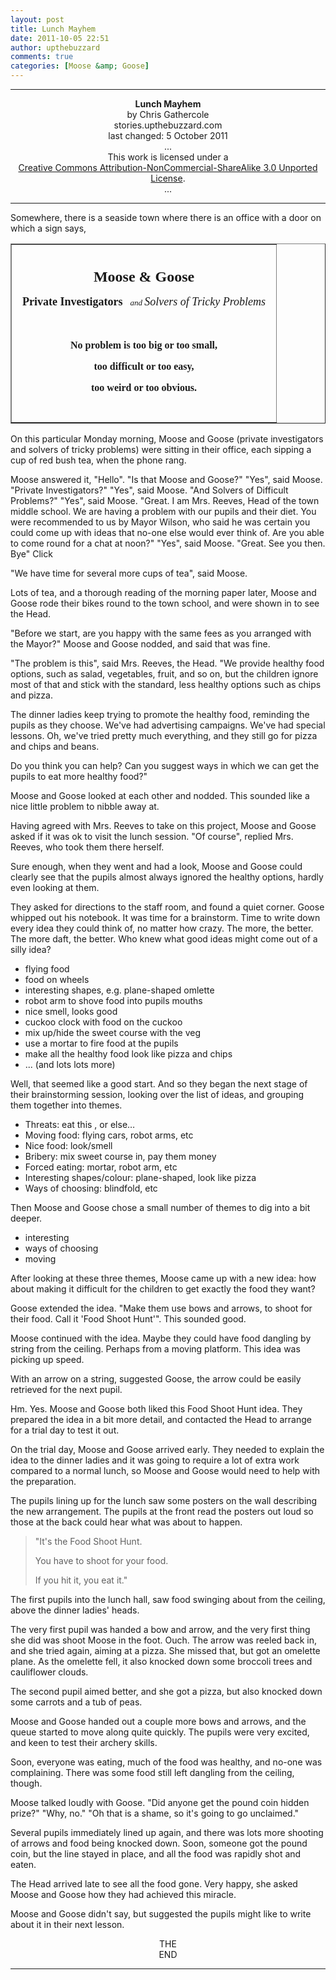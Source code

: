```yaml
---
layout: post
title: Lunch Mayhem
date: 2011-10-05 22:51
author: upthebuzzard
comments: true
categories: [Moose &amp; Goose]
---
```

<hr />

<div style="text-align:center;"><strong>Lunch Mayhem</strong></div>
<div style="text-align:center;">by Chris Gathercole</div>
<div style="text-align:center;">stories.upthebuzzard.com</div>
<div style="text-align:center;">last changed: 5 October 2011</div>
<div style="text-align:center;">...</div>
<div style="text-align:center;">This work is licensed under a</div>
<div style="text-align:center;"><a href="http://creativecommons.org/licenses/by-nc-sa/3.0/" rel="license">Creative Commons Attribution-NonCommercial-ShareAlike 3.0 Unported License</a>.</div>
<div style="text-align:center;">...</div>

<hr />

Somewhere, there is a seaside town where there is an office with a door on which a sign says,
<div align="center">
<table border="1" cellspacing="0" cellpadding="0">
<tbody>
<tr>
<td><strong> </strong>
<p style="text-align:center;"><strong><span style="font-family:Tahoma;font-size:x-large;">Moose &amp; Goose</span></strong></p>
<p style="text-align:center;"><strong><span style="font-family:Tahoma;font-size:large;">  Private Investigators </span></strong>
<em><span style="font-family:Tahoma;font-size:small;"> and </span><span style="font-family:Tahoma;font-size:large;">Solvers of Tricky Problems  </span></em></p>
<p style="text-align:right;"><strong><span style="font-family:Tahoma;font-size:medium;">  </span></strong></p>
<p style="text-align:center;"><strong><span style="font-family:Tahoma;font-size:medium;">  No problem is too big or too small,  </span></strong></p>
<p style="text-align:center;"><strong></strong><strong><span style="font-family:Tahoma;font-size:medium;">too difficult or too easy,</span></strong></p>
<p style="text-align:center;"><strong></strong><strong><span style="font-family:Tahoma;font-size:medium;">too weird or too obvious.</span></strong></p>
<p style="text-align:center;"><strong><span style="font-family:Tahoma;font-size:xx-small;"> </span></strong></p>
<p style="text-align:center;"></p>
</td>
</tr>
</tbody>
</table>
</div>
<div>

On this particular Monday morning, Moose and Goose (private investigators and solvers of tricky problems) were sitting in their office, each sipping a cup of red bush tea, when the phone rang.

Moose answered it, "Hello".
"Is that Moose and Goose?"
"Yes", said Moose.
"Private Investigators?"
"Yes", said Moose.
"And Solvers of Difficult Problems?"
"Yes", said Moose.
"Great. I am Mrs. Reeves, Head of the town middle school. We are having a problem with our pupils and their diet. You were recommended to us by Mayor Wilson, who said he was certain you could come up with ideas that no-one else would ever think of. Are you able to come round for a chat at noon?"
"Yes", said Moose.
"Great. See you then. Bye"
Click

"We have time for several more cups of tea", said Moose.

Lots of tea, and a thorough reading of the morning paper later, Moose and Goose rode their bikes round to the town school, and were shown in to see the Head.

"Before we start, are you happy with the same fees as you arranged with the Mayor?" Moose and Goose nodded, and said that was fine.

"The problem is this", said Mrs. Reeves, the Head. "We provide healthy food options, such as salad, vegetables, fruit, and so on, but the children ignore most of that and stick with the standard, less healthy options such as chips and pizza.

The dinner ladies keep trying to promote the healthy food, reminding the pupils as they choose. We've had advertising campaigns. We've had special lessons. Oh, we've tried pretty much everything, and they still go for pizza and chips and beans.

Do you think you can help? Can you suggest ways in which we can get the pupils to eat more healthy food?"

Moose and Goose looked at each other and nodded. This sounded like a nice little problem to nibble away at.

Having agreed with Mrs. Reeves to take on this project, Moose and Goose asked if it was ok to visit the lunch session. "Of course", replied Mrs. Reeves, who took them there herself.

Sure enough, when they went and had a look, Moose and Goose could clearly see that the pupils almost always ignored the healthy options, hardly even looking at them.

They asked for directions to the staff room, and found a quiet corner. Goose whipped out his notebook. It was time for a brainstorm. Time to write down every idea they could think of, no matter how crazy. The more, the better. The more daft, the better. Who knew what good ideas might come out of a silly idea?
<ul>
	<li>flying food</li>
	<li>food on wheels</li>
	<li>interesting shapes, e.g. plane-shaped omlette</li>
	<li>robot arm to shove food into pupils mouths</li>
	<li>nice smell, looks good</li>
	<li>cuckoo clock with food on the cuckoo</li>
	<li>mix up/hide the sweet course with the veg</li>
	<li>use a mortar to fire food at the pupils</li>
	<li>make all the healthy food look like pizza and chips</li>
	<li>... (and lots lots more)</li>
</ul>
Well, that seemed like a good start. And so they began the next stage of their brainstorming session, looking over the list of ideas, and grouping them together into themes.
<ul>
	<li>Threats: eat this , or else…</li>
	<li>Moving food: flying cars, robot arms, etc</li>
	<li>Nice food: look/smell</li>
	<li>Bribery: mix sweet course in, pay them money</li>
	<li>Forced eating: mortar, robot arm, etc</li>
	<li>Interesting shapes/colour: plane-shaped, look like pizza</li>
	<li>Ways of choosing: blindfold, etc</li>
</ul>
Then Moose and Goose chose a small number of themes to dig into a bit deeper.
<ul>
	<li>interesting</li>
	<li>ways of choosing</li>
	<li>moving</li>
</ul>
After looking at these three themes, Moose came up with a new idea: how about making it difficult for the children to get exactly the food they want?

Goose extended the idea. "Make them use bows and arrows, to shoot for their food. Call it 'Food Shoot Hunt'". This sounded good.

Moose continued with the idea. Maybe they could have food dangling by string from the ceiling. Perhaps from a moving platform. This idea was picking up speed.

With an arrow on a string, suggested Goose, the arrow could be easily retrieved for the next pupil.

Hm. Yes. Moose and Goose both liked this Food Shoot Hunt idea. They prepared the idea in a bit more detail, and contacted the Head to arrange for a trial day to test it out.

On the trial day, Moose and Goose arrived early. They needed to explain the idea to the dinner ladies and it was going to require a lot of extra work compared to a normal lunch, so Moose and Goose would need to help with the preparation.

The pupils lining up for the lunch saw some posters on the wall describing the new arrangement. The pupils at the front read the posters out loud so those at the back could hear what was about to happen.
<blockquote>"It's the Food Shoot Hunt.

You have to shoot for your food.

If you hit it, you eat it."</blockquote>
The first pupils into the lunch hall, saw food swinging about from the ceiling, above the dinner ladies' heads.

The very first pupil was handed a bow and arrow, and the very first thing she did was shoot Moose in the foot. Ouch. The arrow was reeled back in, and she tried again, aiming at a pizza. She missed that, but got an omelette plane. As the omelette fell, it also knocked down some broccoli trees and cauliflower clouds.

The second pupil aimed better, and she got a pizza, but also knocked down some carrots and a tub of peas.

Moose and Goose handed out a couple more bows and arrows, and the queue started to move along quite quickly. The pupils were very excited, and keen to test their archery skills.

Soon, everyone was eating, much of the food was healthy, and no-one was complaining. There was some food still left dangling from the ceiling, though.

Moose talked loudly with Goose.
"Did anyone get the pound coin hidden prize?"
"Why, no."
"Oh that is a shame, so it's going to go unclaimed."

Several pupils immediately lined up again, and there was lots more shooting of arrows and food being knocked down. Soon, someone got the pound coin, but the line stayed in place, and all the food was rapidly shot and eaten.

The Head arrived late to see all the food gone. Very happy, she asked Moose and Goose how they had achieved this miracle.

Moose and Goose didn't say, but suggested the pupils might like to write about it in their next lesson.

</div>
<div style="text-align:center;">THE</div>
<div style="text-align:center;">END</div>

<hr />
